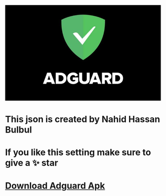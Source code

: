 <img src="./src/Adguard.jpg" width="auto" height="auto">

# This json is created by Nahid Hassan Bulbul 

# If you like this setting make sure to give a ✨ star

# <a href="https://drive.google.com/folderview?id=1Chw370iACwxiBNAJeh_mq-alT1IGMFNI"> Download Adguard Apk </a>

